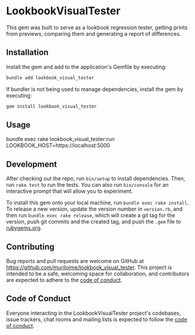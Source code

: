 # LookbookVisualTester

This gem was built to serve as a lookbook regression tester, getting prints from previews, comparing them and generating a report of differences.

## Installation

Install the gem and add to the application's Gemfile by executing:

```bash
bundle add lookbook_visual_tester
```

If bundler is not being used to manage dependencies, install the gem by executing:

```bash
gem install lookbook_visual_tester
```

## Usage

bundle exec rake lookbook_visual_tester:run LOOKBOOK_HOST=https://localhost:5000

## Development

After checking out the repo, run `bin/setup` to install dependencies. Then, run `rake test` to run the tests. You can also run `bin/console` for an interactive prompt that will allow you to experiment.

To install this gem onto your local machine, run `bundle exec rake install`. To release a new version, update the version number in `version.rb`, and then run `bundle exec rake release`, which will create a git tag for the version, push git commits and the created tag, and push the `.gem` file to [rubygems.org](https://rubygems.org).

## Contributing

Bug reports and pull requests are welcome on GitHub at https://github.com/muriloime/lookbook_visual_tester. This project is intended to be a safe, welcoming space for collaboration, and contributors are expected to adhere to the [code of conduct](https://github.com/[USERNAME]/lookbook_visual_tester/blob/main/CODE_OF_CONDUCT.md).

## Code of Conduct

Everyone interacting in the LookbookVisualTester project's codebases, issue trackers, chat rooms and mailing lists is expected to follow the [code of conduct](https://github.com/[USERNAME]/lookbook_visual_tester/blob/main/CODE_OF_CONDUCT.md).
